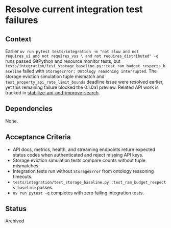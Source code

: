 # Resolve current integration test failures

## Context
Earlier `uv run pytest tests/integration -m "not slow and not requires_ui and not requires_vss \
and not requires_distributed" -q` runs passed GitPython and resource monitor tests, but
`tests/integration/test_storage_baseline.py::test_ram_budget_respects_baseline` failed with
`StorageError: Ontology reasoning interrupted`. The storage eviction simulation tuple
mismatch and `test_property_api_rate_limit_bounds` deadline issue were resolved earlier, yet
this remaining failure blocked the 0.1.0a1 preview. Related API work is tracked in
[stabilize-api-and-improve-search](stabilize-api-and-improve-search.md).

## Dependencies
None.

## Acceptance Criteria
- API docs, metrics, health, and streaming endpoints return expected status codes when authenticated
  and reject missing API keys.
- Storage eviction simulation tests compare counts without tuple mismatches.
- Integration tests run without `StorageError` from ontology reasoning timeouts.
- `tests/integration/test_storage_baseline.py::test_ram_budget_respects_baseline` passes.
- `uv run pytest -q` completes with zero failing integration tests.

## Status
Archived

